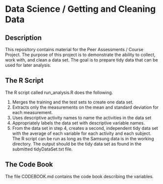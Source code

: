 # Data Science / Getting and Cleaning Data

## Description
This repository contains material for the Peer Assessments / Course Project. The purpose of this project is to demonstrate the ability to collect, work with, and clean a data set. The goal is to prepare tidy data that can be used for later analysis.

## The R Script
The R script called run_analysis.R does the following. 
1. Merges the training and the test sets to create one data set.
2. Extracts only the measurements on the mean and standard deviation for each measurement. 
3. Uses descriptive activity names to name the activities in the data set
4. Appropriately labels the data set with descriptive variable names. 
5. From the data set in step 4, creates a second, independent tidy data set with the average of each variable for each activity and each subject.
The R script can be run as long as the Samsung data is in the working directory. The output should be the tidy data set as found in the submitted tidyDataSet.txt file.

## The Code Book
The file CODEBOOK.md contains the code book describing the variables.
